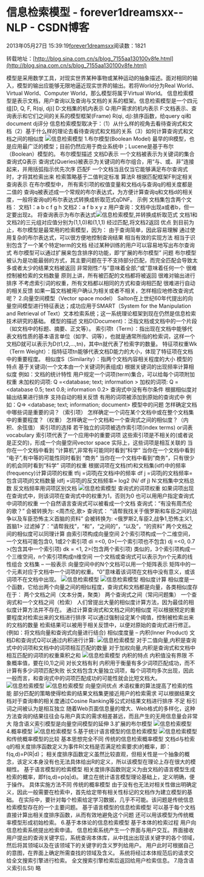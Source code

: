 
# 信息检索模型 - forever1dreamsxx--NLP - CSDN博客


2013年05月27日 15:39:19[forever1dreamsxx](https://me.csdn.net/forever1dreamsxx)阅读数：1821


转载地址：[http://blog.sina.com.cn/s/blog_7155aa130100v8fe.html](http://blog.sina.com.cn/s/blog_7155aa130100v8fe.html)

模型是采用数学工具，对现实世界某种事物或某种运动的抽象描述。面对相同的输入，模型的输出应能够无限地逼近现实世界的输出。若将World分为Real
World、Virtual
World、Computer
World，那么模型将属于Virtual
World。
信息检索模型是表示文档，用户查询以及查询与文档的关系的框架。信息检索模型是一个四元组[D,
Q, F, R(qi, dj)]
D:文档集的机内表示
Q:用户需求的机内表示
F:文档表示、查询表示和它们之间的关系的模型框架(Frame)
R(qi, dj):排序函数，给query
qi和document
dj评分
信息检索模型取决于：（1）从什么样的视角去看待查询式和文档（2）基于什么样的理论去看待查询式和文档的关系（3）如何计算查询式和文档之间的相似度
![信息检索模型](http://s15.sinaimg.cn/bmiddle/7155aa13xa6236ff354de&690)
1.布尔模型(Boolean Model)
最早的IR模型，也是应用最广泛的模型；目前仍然应用于商业系统中；Lucene是基于布尔（Boolean）模型的。
布尔模型描述
文档D表示
一个文档被表示为关键词的集合
查询式Q表示
查询式(Queries)被表示为关键词的布尔组合，用“与、或、非”连接起来，并用括弧指示优先次序
匹配F
一个文档当且仅当它能够满足布尔查询式时，才将其检索出来
检索策略基于二值判定标准
算法R
根据匹配框架F判定相关
查询表示
在布尔模型中， 所有索引项的权值变量和文档dj与查询q的相关度都是二值的
查询q被表述成一个常规的布尔表达式，为方便计算查询q和文档d的相关度，一般将查询q的布尔表达式转换成析取范式qDNF。
示例
文档集包含两个文档：
文档1：a
b c f g h
文档2：a
f b x y z
用户查询：文档中出现a或者b，但一定要出现z。
将查询表示为布尔表达式![信息检索模型](http://s7.sinaimg.cn/small/7155aa13xa623a87eb1c6&690),并转换成析取范式
文档1和文档2的三元组对应值分别为(1,1,0)和(1,1,1)
经过匹配,将文档2返回
优点
到目前为止，布尔模型是最常用的检索模型，因为：
由于查询简单，因此容易理解
通过使用复杂的布尔表达式，可以很方便地控制查询结果
相当有效的实现方法
相当于识别包含了一个某个特定term的文档
经过某种训练的用户可以容易地写出布尔查询式
布尔模型可以通过扩展来包含排序的功能，即“扩展的布尔模型”
问题
布尔模型被认为是功能最弱的方式，其主要问题在于不支持部分匹配，而完全匹配会导致太多或者太少的结果文档被返回
非常刚性:“与”意味着全部;“或”意味着任何一个
很难控制被检索的文档数量
原则上讲，所有被匹配的文档都将被返回
很难对输出进行排序
不考虑索引词的权重，所有文档都以相同的方式和查询相匹配
很难进行自动的相关反馈
如果一篇文档被用户确认为相关或者不相关，怎样相应地修改查询式呢？
2.向量空间模型（Vector space model）
Salton在上世纪60年代提出的向量空间模型进行特征表达；成功应用于SMART（System for the 
Manipulation and Retrieval of Text）文本检索系统；这一系统理论框架到现在仍然是信息检索技术研究的基础。
模型的描述
文档D(Document)：泛指文档或文档中的一个片段（如文档中的标题、摘要、正文等）。
索引项t（Term）：指出现在文档中能够代表文档性质的基本语言单位（如字、词等），也就是通常所指的检索词，这样一个文档D就可以表示为D(t1,t2,…,tn)，其中n就代表了检索字的数量。
特征项权重Wk（Term
Weight）：指特征项tn能够代表文档D能力的大小，体现了特征项在文档中的重要程度。
相似度S（Similarity）：指两个文档内容相关程度的大小
模型的特点
基于关键词(一个文本由一个关键词列表组成)
根据关键词的出现频率计算相似度
例如：文档的统计特性
用户规定一个词项(term)集合，可以给每个词项附加权重
未加权的词项: Q =<database;
text; information >
加权的词项: Q = <database
0.5; text 0.8; information 0.2>
查询式中没有布尔条件
根据相似度对输出结果进行排序
支持自动的相关反馈
有用的词项被添加到原始的查询式中
例如：Q=> <database;
text; information; document>
模型中的问题
怎样确定文档中哪些词是重要的词？（索引项）
怎样确定一个词在某个文档中或在整个文档集中的重要程度？（权重）
怎样确定一个文档和一个查询式之间的相似度？（内积、余弦值）
索引项的选择
若干独立的词项被选作索引项(index terms) 
or词表vocabulary
索引项代表了一个应用中的重要词项
这些索引项是不相关的(或者说是正交的)，形成一个向量空间vector
space
实际上，这些词项是相互关联的
当你在一个文档中看到 “计算机”,非常有可能同时看到“科学”
当你在一个文档中看到 “电子”,有中等的可能性同时看到
“商务”
当你在一个文档中看到“商务”，只有很少的机会同时看到“科学”
词项的权重
根据词项在文档(tf)和文档集(idf)中的频率(frequency)计算词项的权重
tfij =词项j在文档i中的频率
df j =词项j的文档频率=包含词项j的文档数量
idfj =词项j的反文档频率=
log2 (N/ df j)
N:文档集中文档总数
反文档频率用词项区别文档
![信息检索模型](http://s5.sinaimg.cn/bmiddle/7155aa13xa623760e67b4&690)
查询式的词项权重
如果词项出现在查询式中，则该词项在查询式中的权重为1，否则为0
也可以用用户指定查询式中词项的权重
一个自然语言查询式可以被看成一个文档
查询式：“有没有周杰伦的歌？” 会被转换为:
<周杰伦,歌>
查询式： “请帮我找关于俄罗斯和车臣之间的战争以及车臣恐怖主义首脑的资料” 会被转换为:
<俄罗斯2,车臣2,战争1,恐怖主义1,首脑1>
过滤掉了：“请帮我找”，“和”，“之间的”，“以及”，“的资料”
两个文档之间的相似度可以同理计算
由索引项构成向量空间
2个索引项构成一个二维空间，一个文档可能包含0,
1或2个索引项
di =<0,
0>(一个索引项也不包含)
dj =<0,
0.7 >(包含其中一个索引项)
dk = <1,
2>(包含两个索引项)
类似的，3个索引项构成一个三维空间，n个索引项构成n维空间
一个文档或查询式可以表示为n个元素的线性组合
文档集 – 一般表示
向量空间中的N个文档可以用一个矩阵表示
矩阵中的一个元素对应于文档中一个词项的权重。“0”意味着该词项在文档中没有意义，或该词项不在文档中出现。
![信息检索模型](http://s13.sinaimg.cn/bmiddle/7155aa13xa6238d709ebc&690)
![信息检索模型](http://s16.sinaimg.cn/bmiddle/7155aa13xa623862eca5f&690)
相似度计算
相似度是一个函数，它给出两个向量之间的相似程度，查询式和文档都是向量，各类相似度存在于：
两个文档之间（文本分类，聚类）
两个查询式之间（常问问题集）
一个查询式和一个文档之间（检索）
人们曾提出大量的相似度计算方法，因为最佳的相似度计算方法并不存在。
通过计算查询式和文档之间的相似度
可以根据预定的重要程度对检索出来的文档进行排序
可以通过强制设定某个阈值，控制被检索出来的文档的数量
检索结果可以被用于相关反馈中，以便对原始的查询式进行修正。(例如：将文档向量和查询式向量进行结合)
相似度度量 – 内积(Inner Product)
文档D和查询式Q可以通过内积进行计算:
![信息检索模型](http://s8.sinaimg.cn/bmiddle/7155aa13x77038d8e9567&690)
对于二值向量,内积是查询式中的词项和文档中的词项相互匹配的数量
对于加权向量,内积是查询式和文档中相互匹配的词项的权重乘积之和
![信息检索模型](http://s2.sinaimg.cn/bmiddle/7155aa13xa62388dff971&690)
内积的特点
内积值没有界限
不象概率值，要在(0,1)之间
对长文档有利
内积用于衡量有多少词项匹配成功，而不计算有多少词项匹配失败
长文档包含大量独立词项，每个词项均多次出现，因此一般而言，和查询式中的词项匹配成功的可能性就会比短文档大。
![信息检索模型](http://s14.sinaimg.cn/bmiddle/7155aa13xa623925a0c2d&690)
![信息检索模型](http://s10.sinaimg.cn/bmiddle/7155aa13xe7d63addf1b9&690)
向量空间优点
术语权重的算法提高了检索的性能
部分匹配的策略使得检索的结果文档集更接近用户的检索需求
可以根据结果文档对于查询串的相关度通过Cosine Ranking等公式对结果文档进行排序
不足
标引词之间被认为是相互独立
随着Web页面信息量的增大、Web格式的多样化，这种方法查询的结果往往会与用户真实的需求相差甚远，而且产生的无用信息量会非常大
隐含语义索引模型是向量空间模型的延伸
3.扩展的布尔模型
![信息检索模型](http://s9.sinaimg.cn/bmiddle/7155aa13xa62393aad4f8&690)
4.概率模型
![信息检索模型](http://s6.sinaimg.cn/bmiddle/7155aa13xa623941e8385&690)
5.基于统计语言模型的信息检索模型
![信息检索模型](http://s15.sinaimg.cn/bmiddle/7155aa13xa62394982c1e&690)
和传统概率模型的比较
基本思想完全不同
传统的信息检索概率模型
文档d与检索q的相关度排序函数定义为事件R(文档是否满足检索要求)的概率，即：f(q,d)=P(R|d)；
相关度排序函数定义虽然比较直观，但相关性是一个抽象的概念，该定义本身没有也无法具体给出R的定义，所以该模型在理论上存在很大的模糊性。
基于语言模型的检索模型
相关度排序函数则定义为由文档的语言模型生成检索的概率，即f(q,d)=p(q|d)。
建立在统计语言模型理论基础上，定义明确，便于操作。
具体实施方法不同
传统的概率模型
由于没有也无法对相关性做出明确定义，因此一般需要在检索中，首先给定带有相关性标记的文档作为建立模型的基础。
在实际中，要针对每个检索给定学习数据，几乎不可能。该问题是传统信息检索模型存在的一个主要问题。
基于语言模型的信息检索模型
可以基于每个文档直接计算出相关度排序函数，从而有效地避免这个问题
还可以用该模型为传统概率模型形成初始检索。
6.基于本体论的信息检索模型
基于本体的检索过程
用户向信息检索系统提出检索申请。
信息检索系统产生一个界面与用户交互。界面接收用户提出的查询关键字后，系统查询本体库，从中找出出现该关键字的各个领域，然后将其领域以及在该领域下的关键字的含义罗列给用户。
用户此时可根据自己的意图，在界面上确定所需查找的领域及含义。
系统将经过本体规范后的请求交给全文搜索引擎进行检索。
全文搜索引擎检索后返回给用户检索信息。
7.隐含语义索引(LSI)
略



